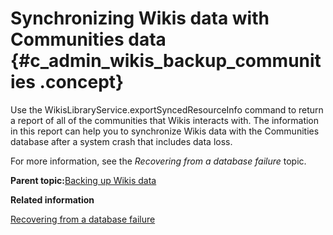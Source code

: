 # Synchronizing Wikis data with Communities data {#c_admin_wikis_backup_communities .concept}

Use the WikisLibraryService.exportSyncedResourceInfo command to return a report of all of the communities that Wikis interacts with. The information in this report can help you to synchronize Wikis data with the Communities database after a system crash that includes data loss.

For more information, see the *Recovering from a database failure* topic.

**Parent topic:**[Backing up Wikis data](../admin/t_admin_wikis_backup.md)

**Related information**  


[Recovering from a database failure](../admin/c_admin_communities_backup_and_restore.md)

